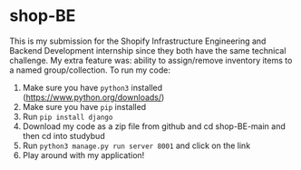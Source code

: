 # shop-BE
This is my submission for the Shopify Infrastructure Engineering and Backend Development internship since they both have the same technical challenge. My extra feature was: ability to assign/remove inventory items to a named group/collection.
To run my code:
1. Make sure you have `python3` installed (https://www.python.org/downloads/)
2. Make sure you have `pip` installed
3. Run `pip install django`
4. Download my code as a zip file from github and cd shop-BE-main and then cd into studybud
5. Run `python3 manage.py run server 8001` and click on the link
6. Play around with my application!
